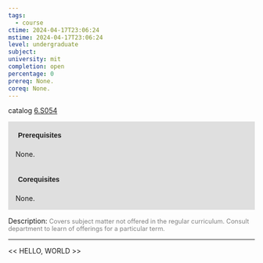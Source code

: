 ```yaml
---
tags:
  - course
ctime: 2024-04-17T23:06:24
mstime: 2024-04-17T23:06:24
level: undergraduate
subject: 
university: mit
completion: open
percentage: 0
prereq: None.
coreq: None.
---
```


catalog [6.S054](http://student.mit.edu/catalog/m6e.html#6.S054)

<span style="display: block; padding: 15px; background-color: rgb(100, 100, 100, 0.2);"><font id="m_prereq3488_0" style="display: block; font-family: Arial, sans-serif; font-weight: bold; padding: 5px">Prerequisites</font><br><span id="prereq3488_0">None.</span></span>
<span style="display: block; padding: 15px; background-color: rgb(100, 100, 100, 0.2);"><font id="m_coreq3488_0" style="display: block; font-family: Arial, sans-serif; font-weight: bold; padding: 5px">Corequisites</font><br><span id="coreq3488_0">None.</span></span>

<font style="">Description:</font>
<font style="color: grey; font-size: 0.8rem;">Covers subject matter not offered in the regular curriculum. Consult department to learn of offerings for a particular term.</font>



---

<< HELLO, WORLD >>
